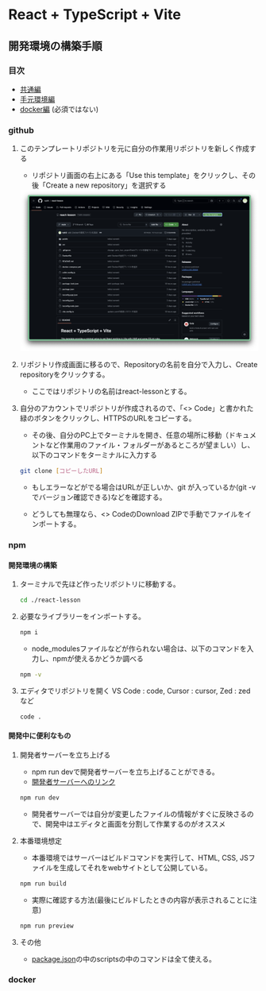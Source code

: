 # React + TypeScript + Vite

## 開発環境の構築手順

### 目次
- [共通編](#github)
- [手元環境編](#npm)
- [docker編](#docker) (必須ではない)

### github

1. このテンプレートリポジトリを元に自分の作業用リポジトリを新しく作成する
   - リポジトリ画面の右上にある「Use this template」をクリックし、その後「Create a new repository」を選択する
   <img src="./public/useTemplate.png" />

2. リポジトリ作成画面に移るので、Repositoryの名前を自分で入力し、Create repositoryをクリックする。
    - ここではリポジトリの名前はreact-lessonとする。

3. 自分のアカウントでリポジトリが作成されるので、「<> Code」と書かれた緑のボタンをクリックし、HTTPSのURLをコピーする。
   - その後、自分のPC上でターミナルを開き、任意の場所に移動（ドキュメントなど作業用のファイル・フォルダーがあるところが望ましい）し、以下のコマンドをターミナルに入力する
   ```bash
   git clone [コピーしたURL]
   ```

   - もしエラーなどがでる場合はURLが正しいか、git が入っているか(git -v でバージョン確認できる)などを確認する。

   - どうしても無理なら、<> CodeのDownload ZIPで手動でファイルをインポートする。

### npm
#### 開発環境の構築
1. ターミナルで先ほど作ったリポジトリに移動する。
    ``` bash
    cd ./react-lesson
    ```

2. 必要なライブラリーをインポートする。
    ``` bash
    npm i 
    ```

    - node_modulesファイルなどが作られない場合は、以下のコマンドを入力し、npmが使えるかどうか調べる
    ``` bash 
    npm -v
    ```

3. エディタでリポジトリを開く
    VS Code : code, Cursor : cursor, Zed : zed など
    ``` bash
    code .
    ```

#### 開発中に便利なもの
1. 開発者サーバーを立ち上げる
    - npm run devで開発者サーバーを立ち上げることができる。
    - [開発者サーバーへのリンク](http://localhost:3000)
    ``` bash
    npm run dev
    ```
    - 開発者サーバーでは自分が変更したファイルの情報がすぐに反映さるので、開発中はエディタと画面を分割して作業するのがオススメ
    
2. 本番環境想定
    - 本番環境ではサーバーはビルドコマンドを実行して、HTML, CSS, JSファイルを生成してそれをwebサイトとして公開している。
    ``` bash
    npm run build
    ```
    - 実際に確認する方法(最後にビルドしたときの内容が表示されることに注意)
    ``` bash
    npm run preview
    ```

3. その他
    - [package.json](./package.json)の中のscriptsの中のコマンドは全て使える。


### docker

<!-- ここにdocker編の内容を追加 -->